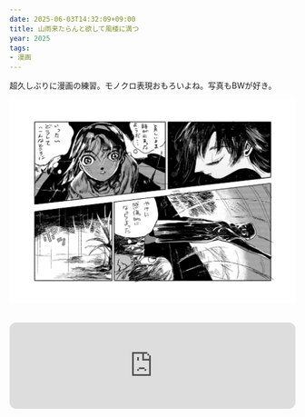 ```yaml
---
date: 2025-06-03T14:32:09+09:00
title: 山雨来たらんと欲して風楼に満つ
year: 2025
tags: 
- 漫画
---
```



超久しぶりに漫画の練習。モノクロ表現おもろいよね。写真もBWが好き。

![](2025-06-02.jpg)

<br>



<iframe style="border-radius:12px" src="https://open.spotify.com/embed/track/5Pqr2AwYYn3KMqTIeBJwpo?utm_source=generator" width="100%" height="152" frameBorder="0" allowfullscreen="" allow="autoplay; clipboard-write; encrypted-media; fullscreen; picture-in-picture" loading="lazy"></iframe>